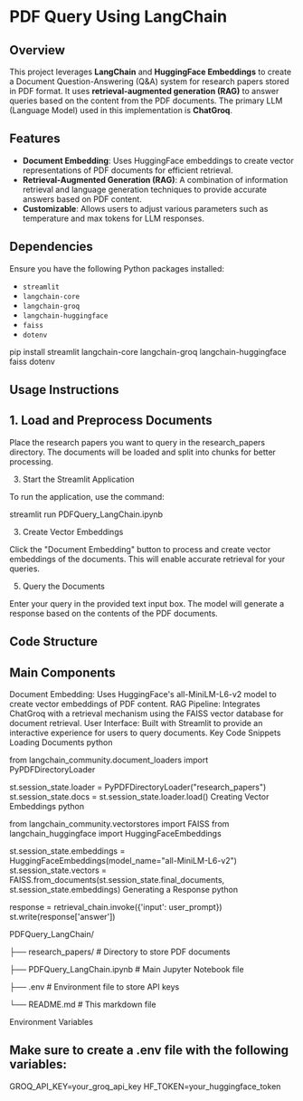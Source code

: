 # PDF Query Using LangChain

## Overview
This project leverages **LangChain** and **HuggingFace Embeddings** to create a Document Question-Answering (Q&A) system for research papers stored in PDF format. It uses **retrieval-augmented generation (RAG)** to answer queries based on the content from the PDF documents. The primary LLM (Language Model) used in this implementation is **ChatGroq**.

## Features
- **Document Embedding**: Uses HuggingFace embeddings to create vector representations of PDF documents for efficient retrieval.
- **Retrieval-Augmented Generation (RAG)**: A combination of information retrieval and language generation techniques to provide accurate answers based on PDF content.
- **Customizable**: Allows users to adjust various parameters such as temperature and max tokens for LLM responses.

## Dependencies
Ensure you have the following Python packages installed:
- `streamlit`
- `langchain-core`
- `langchain-groq`
- `langchain-huggingface`
- `faiss`
- `dotenv`

pip install streamlit langchain-core langchain-groq langchain-huggingface faiss dotenv


## Usage Instructions
## 1. Load and Preprocess Documents
   
Place the research papers you want to query in the research_papers directory. The documents will be loaded and split into chunks for better processing.

3. Start the Streamlit Application
   
To run the application, use the command:

streamlit run PDFQuery_LangChain.ipynb

3. Create Vector Embeddings
   
Click the "Document Embedding" button to process and create vector embeddings of the documents. This will enable accurate retrieval for your queries.

5. Query the Documents
   
Enter your query in the provided text input box. The model will generate a response based on the contents of the PDF documents.

## Code Structure

## Main Components

Document Embedding: Uses HuggingFace's all-MiniLM-L6-v2 model to create vector embeddings of PDF content.
RAG Pipeline: Integrates ChatGroq with a retrieval mechanism using the FAISS vector database for document retrieval.
User Interface: Built with Streamlit to provide an interactive experience for users to query documents.
Key Code Snippets
Loading Documents
python

from langchain_community.document_loaders import PyPDFDirectoryLoader

st.session_state.loader = PyPDFDirectoryLoader("research_papers")
st.session_state.docs = st.session_state.loader.load()
Creating Vector Embeddings
python

from langchain_community.vectorstores import FAISS
from langchain_huggingface import HuggingFaceEmbeddings

st.session_state.embeddings = HuggingFaceEmbeddings(model_name="all-MiniLM-L6-v2")
st.session_state.vectors = FAISS.from_documents(st.session_state.final_documents, st.session_state.embeddings)
Generating a Response
python

response = retrieval_chain.invoke({'input': user_prompt})
st.write(response['answer'])


PDFQuery_LangChain/

├── research_papers/          # Directory to store PDF documents

├── PDFQuery_LangChain.ipynb  # Main Jupyter Notebook file

├── .env                      # Environment file to store API keys

└── README.md                 # This markdown file

Environment Variables

## Make sure to create a .env file with the following variables:


GROQ_API_KEY=your_groq_api_key
HF_TOKEN=your_huggingface_token
